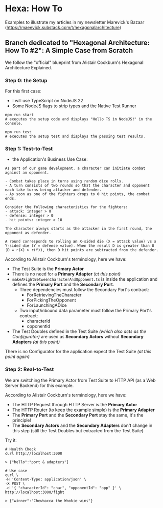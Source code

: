 # Hexa: How To

Examples to illustrate my articles in my newsletter Marevick's Bazaar (https://maeevick.substack.com/t/hexagonalarchitecture)

## Branch dedicated to "Hexagonal Architecture: How To #2": A Simple Case from Scratch

We follow the "official" blueprint from Alistair Cockburn's Hexagonal Architecture Explained.

### Step 0: the Setup

For this first case:

- I will use TypeScript on NodeJS 22
- Some NodeJS flags to strip types and the Native Test Runner

```shell
npm run start
# executes the setup code and displays "Hello TS in NodeJS!" in the console.

npm run test
# executes the setup test and displays the passing test results.
```

### Step 1: Test-to-Test

- the Application's Business Use Case:

```
As part of our game development, a character can initiate combat against an opponent.

- Combat takes place in turns using random dice rolls.
- A turn consists of two rounds so that the character and opponent each take turns being attacker and defender.
- As soon as one of the fighters drops to 0 hit points, the combat ends.

Consider the following characteristics for the fighters:
- attack: integer > 0
- defense: integer > 0
- hit points: integer > 10

The character always starts as the attacker in the first round, the opponent as defender.

A round corresponds to rolling an X-sided die (X = attack value) vs a Y-sided die (Y = defense value). When the result D is greater than 0 (D = r(X) > r(Y)), then D hit points are subtracted from the defender.
```

According to Alistair Cockburn's terminology, here we have:

- The Test Suite is the **Primary Actor**
- There is no need for a **Primary Adapter** _(at this point)_
- `makeAFightBetweenCharacterAndOpponent.ts` is inside the application and defines the **Primary Port** and the **Secondary Port**.
  - Three dependencies must follow the Secondary Port's contract:
    - ForRetrievingTheCharacter
    - ForPickingTheOpponent
    - ForLaunchingADice
  - Two input/inbound data parameter must follow the Primary Port's contract:
    - characterId
    - opponentId
- The Test Doubles defined in the Test Suite _(which also acts as the Configurator)_ are used as **Secondary Actors** without **Secondary Adapters** _(at this point)_

There is no Configurator for the application expect the Test Suite _(at this point again)_

### Step 2: Real-to-Test

We are switching the Primary Actor from Test Suite to HTTP API (as a Web Server Backend) for this example.

According to Alistair Cockburn's terminology, here we have:

- The HTTP Request through HTTP Server is the **Primary Actor**
- The HTTP Router (to keep the example simple) is the **Primary Adapter**
- The **Primary Port** and the **Secondary Port** stay the same, it's the principle!
- The **Secondary Actors** and the **Secondary Adapters** don't change in this step (still the Test Doubles but extracted from the Test Suite)

Try it:

```shell
# Health Check
curl http://localhost:3000

> {"hello":"port & adapters"}
```

```shell
# Use case
curl \
-H 'Content-Type: application/json' \
-X POST \
-d '{ "characterId": "char", "opponentId": "opp" }' \
http://localhost:3000/fight

> {"winner":"Chewbacca the Wookie wins"}
```
